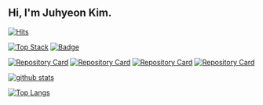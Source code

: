 ## Hi, I'm Juhyeon Kim.
[![Hits](https://hits.seeyoufarm.com/api/count/incr/badge.svg?url=https%3A%2F%2Fgithub.com%2Fidjoopal%2Fhit-counter&count_bg=%2379C83D&title_bg=%23555555&icon=&icon_color=%23E7E7E7&title=hits&edge_flat=false)](https://hits.seeyoufarm.com)

[![Top Stack](https://widget.realdeveloper.pro/api/top?stack=Python,Tensorflow,Qlik)](https://github.com/idjoopal)
[![Badge](https://widget.realdeveloper.pro/api/badge?title=Languages,Frameworks&badges=Python,Tensorflow,Qlik,Java,PL/SQL,C++,R,Oracle,Android,MATLAB)](https://github.com/idjoopal)

[![Repository Card](https://widget.realdeveloper.pro/api/card?user=idjoopal&repo=qrspy)](https://github.com/clintcarr/qrspy)
[![Repository Card](https://widget.realdeveloper.pro/api/card?user=idjoopal&repo=BurgerIndex2019)](https://github.com/idjoopal/BurgerIndex2019)
[![Repository Card](https://widget.realdeveloper.pro/api/card?user=idjoopal&repo=DNA_Android)](https://github.com/dna-edge/DNA_Android)
[![Repository Card](https://widget.realdeveloper.pro/api/card?user=idjoopal&repo=BigdataAnalysisGisa)](https://github.com/idjoopal/BigdataAnalysisGisa)


[![github stats](https://github-readme-stats.vercel.app/api?username=idjoopal&count_private=true&show_icons=true)](https://github.com/anuraghazra/github-readme-stats)

[![Top Langs](https://github-readme-stats.vercel.app/api/top-langs/?username=idjoopal&layout=compact&langs_count=10)](https://github.com/anuraghazra/github-readme-stats)
